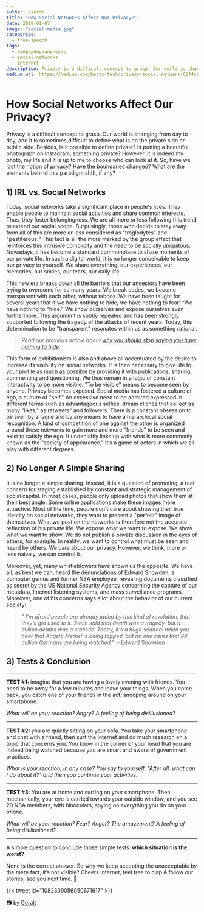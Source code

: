 ```yaml
---
author: pierre
title: "How Social Networks Affect Our Privacy?"
date: 2019-01-07
image: "social-media.jpg"
categories:
  - free-speech
tags:
  - конфиденциальность
  - social-networks
  - internet
description: Privacy is a difficult concept to grasp. Our world is changing from day to day, and it is sometimes difficult to define what is on the private side or public side. Is putting a beautiful photograph on Instagram, something private?
medium_url: https://medium.com/berty-tech/privacy-social-network-63f4c239a208
---
```



# How Social Networks Affect Our Privacy?
Privacy is a difficult concept to grasp. Our world is changing from day to day, and it is sometimes difficult to define what is on the private side or public side. Besides, is it possible to define private? Is putting a beautiful photograph on Instagram, something private? However, it is indeed my photo, my life and it is up to me to choose who can look at it. So, have we lost the notion of privacy? Have the boundaries changed? What are the elements behind this paradigm shift, if any?

## 1) IRL vs. Social Networks

Today, social networks take a significant place in people's lives. They enable people to maintain social activities and share common interests. Thus, they foster belongingness. We are all more or less following this trend to extend our social scope. Surprisingly, those who decide to stay away from all of this are more or less considered as "troglodytes" and "pestiferous.“ This fact is all the more marked by the group effect that reinforces this intrusive complicity and the need to be socially ubiquitous. Nowadays, it has become a standard commonplace to share moments of our private life. In such a digital world, it is no longer conceivable to keep our privacy to yourself. We share everything, our experiences, our memories, our smiles, our tears, our daily life.

This new era breaks down all the barriers that our ancestors have been trying to overcome for so many years. We break codes, we become transparent with each other, without taboos. We have been taught for several years that if we have nothing to hide, we have nothing to fear! “We have nothing to "hide."  We show ourselves and expose ourselves even furthermore. This argument is subtly repeated and has been strongly supported following the tragedy of the attacks of recent years. Today, this determination to be "transparent" resonates within us as something rational.

> _Read our previous article about [ why you should stop saying you have nothing to hide](https://berty.tech/blog/nothing-to-hide/)._

This form of exhibitionism is also and above all accentuated by the desire to increase its visibility on social networks. It is then necessary to give life to your profile as much as possible by providing it with publications, sharing, commenting and questioning. We thus remain in a logic of constant interactivity to be more visible. "To be visible" means to become seen by anyone.  Privacy becomes exposed. Social media has fostered a culture of ego, a culture of "self." An excessive need to be admired expressed in different forms such as advantageous selfies, dream clichés that collect as many "likes," as retweets" and followers. There is a constant obsession to be seen by anyone and by any means to have a hierarchical social recognition. A kind of competition of one against the other is organized around these networks to gain more and more “friends” to be seen and exist to satisfy the ego. It undeniably links up with what is more commonly known as the "society of appearance." It‘s a game of actors in which we all play with different degrees.

## 2) No Longer A Simple Sharing

It is no longer a simple sharing. Instead, it is a question of promoting, a real concern for staging established by constant and strategic management of social capital.   In most cases, people only upload photos that show them at their best angle. Some online applications make these images more attractive. Most of the time, people don't care about showing their true identity on social networks, they want to present a "perfect" image of themselves. What we post on the networks is therefore not the accurate reflection of his private life. We expose what we want to expose. We show what we want to show. We do not publish a private discussion in the eyes of others, for example. In reality, we want to control what must be seen and heard by others. We care about our privacy. However, we think, more or less naively, we can control it.


Moreover, yet, many whistleblowers have shown us the opposite. We have all, as best we can, heard the denunciations of Edward Snowden, a computer genius and former NSA employee, revealing documents classified as secret by the US National Security Agency concerning the capture of our metadata, Internet listening systems, and mass surveillance programs. Moreover, one of his concerns says a lot about the behavior of our current society:

> _" I'm afraid people are already jaded by this kind of revelation, that they'll get used to it. Stalin said that death was a tragedy, but a million deaths was a statistic. Today, it's a huge scandal when you hear that Angela Merkel is being tapped, but no one cares that 80 million Germans are being watched._" --Edward Snowden

## 3) Tests & Conclusion

***

**TEST #1:** imagine that you are having a lovely evening with friends. You need to be away for a few minutes and leave your things. When you come back, you catch one of your friends in the act, snooping around on your smartphone.

*What will be your reaction?  Angry? A feeling of being disillusioned?*

***

**TEST #2:** you are quietly sitting on your sofa. You take your smartphone and chat with a friend, then surf the Internet and do much research on a topic that concerns you. You know in the corner of your head that you are indeed being watched because you are smart and aware of government practices.

*What is your reaction, in any case? You say to yourself, "After all, what can I do about it?" and then you continue your activities.*

***

**TEST #3:** You are at home and surfing on your smartphone. Then, mechanically, your eye is carried towards your outside window, and you see 20 NSA members, with binoculars, spying on everything you do on your phone.

*What will be your reaction? Fear? Anger? The amazement? A feeling of being disillusioned?*

***

A simple question to conclude those simple tests: **which situation is the worst?**

 None is the correct answer. So why we keep accepting the unacceptable by the mere fact, it’s not visible? Cheers Internet, feel free to clap & follow our stories, see you next time. 🤫

{{< tweet id="1082309056050671617" >}}

📷 by [Geralt](https://pixabay.com/fr/homme-d-affaires-kaufmann-tablette-3847389/)
